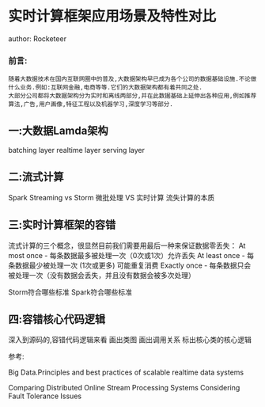 # 实时计算框架应用场景及特性对比
author: Rocketeer
### 前言:
    随着大数据技术在国内互联网圈中的普及,大数据架构早已成为各个公司的数据基础设施.不论做什么业务.例如:互联网金融,电商等等.它们的大数据架构都有着共同之处.
    大部分公司都将大数据架构分为实时和离线两部分,并在此数据基础上延伸出各种应用,例如推荐算法,广告,用户画像,特征工程以及机器学习,深度学习等部分.

## 一:大数据Lamda架构
batching layer
realtime layer
serving layer

## 二:流式计算
Spark Streaming vs Storm
微批处理 VS 实时计算
流失计算的本质

## 三:实时计算框架的容错
流式计算的三个概念，很显然目前我们需要用最后一种来保证数据零丢失：
At most once - 每条数据最多被处理一次（0次或1次）允许丢失
At least once  - 每条数据最少被处理一次 (1次或更多)  可能重复消费
Exactly once   - 每条数据只会被处理一次（没有数据会丢失，并且没有数据会被多次处理）

Storm符合哪些标准
Spark符合哪些标准

## 四:容错核心代码逻辑
深入到源码的,容错代码逻辑来看
画出类图
画出调用关系
标出核心类的核心逻辑


参考:

Big Data.Principles and best practices of scalable realtime data systems

Comparing Distributed Online Stream Processing Systems Considering Fault Tolerance Issues